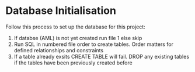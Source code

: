# Database Initialisation

Follow this process to set up the database for this project:

1. If databse (AML) is not yet created run file 1 else skip
2. Run SQL in numbered file order to create tables. Order matters for defined relationships and constraints
3. If a table already exsits CREATE TABLE will fail. DROP any existing tables if the tables have been previously created before
